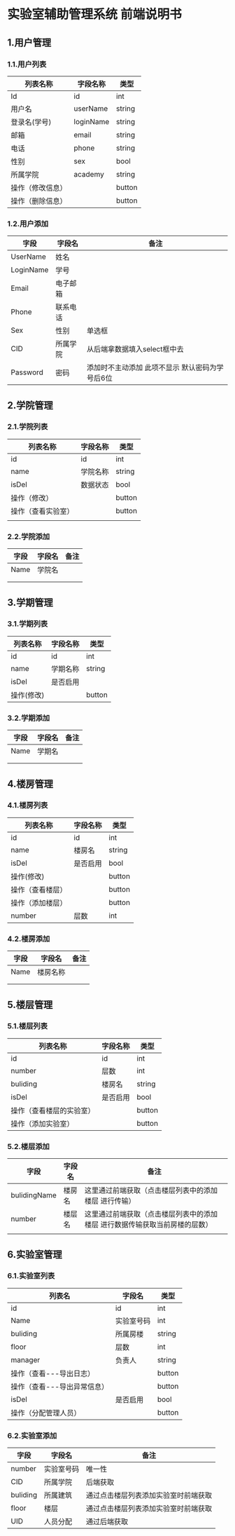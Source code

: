 # 实验室辅助管理系统 前端说明书

## 1.用户管理

### 1.1.用户列表

| 列表名称         | 字段名称  | 类型   |
| ---------------- | --------- | ------ |
| Id               | id        | int    |
| 用户名           | userName  | string |
| 登录名(学号)     | loginName | string |
| 邮箱             | email     | string |
| 电话             | phone     | string |
| 性别             | sex       | bool   |
| 所属学院         | academy   | string |
| 操作（修改信息） |           | button |
| 操作（删除信息） |           | button |

### 1.2.用户添加

| 字段      | 字段名   | 备注                                            |
| --------- | -------- | ----------------------------------------------- |
| UserName  | 姓名     |                                                 |
| LoginName | 学号     |                                                 |
| Email     | 电子邮箱 |                                                 |
| Phone     | 联系电话 |                                                 |
| Sex       | 性别     | 单选框                                          |
| CID       | 所属学院 | 从后端拿数据填入select框中去                    |
| Password  | 密码     | 添加时不主动添加 此项不显示 默认密码为学号后6位 |

## 2.学院管理

### 2.1.学院列表

| 列表名称           | 字段名称 | 类型   |
| ------------------ | -------- | ------ |
| id                 | id       | int    |
| name               | 学院名称 | string |
| isDel              | 数据状态 | bool   |
| 操作（修改）       |          | button |
| 操作（查看实验室） |          | button |
|                    |          |        |

### 2.2.学院添加

| 字段 | 字段名 | 备注 |
| ---- | ------ | ---- |
| Name | 学院名 |      |
|      |        |      |
|      |        |      |

## 3.学期管理

### 3.1.学期列表

| 列表名称   | 字段名称 | 类型   |
| ---------- | -------- | ------ |
| id         | id       | int    |
| name       | 学期名称 | string |
| isDel      | 是否启用 |        |
| 操作(修改) |          | button |

### 3.2.学期添加

| 字段 | 字段名 | 备注 |
| ---- | ------ | ---- |
| Name | 学期名 |      |
|      |        |      |
|      |        |      |



## 4.楼房管理

### 4.1.楼房列表

| 列表名称         | 字段名称 | 类型   |
| ---------------- | -------- | ------ |
| id               | id       | int    |
| name             | 楼房名   | string |
| isDel            | 是否启用 | bool   |
| 操作(修改)       |          | button |
| 操作（查看楼层） |          | button |
| 操作（添加楼层） |          | button |
| number           | 层数     | int    |

### 4.2.楼房添加

| 字段 | 字段名   | 备注 |
| ---- | -------- | ---- |
| Name | 楼房名称 |      |
|      |          |      |
|      |          |      |

## 5.楼层管理

### 5.1.楼层列表

| 列表名称                 | 字段名称 | 类型   |
| ------------------------ | -------- | ------ |
| id                       | id       | int    |
| number                   | 层数     | int    |
| buliding                 | 楼房名   | string |
| isDel                    | 是否启用 | bool   |
| 操作（查看楼层的实验室） |          | button |
| 操作（添加实验室）       |          | button |

### 5.2.楼层添加

| 字段         | 字段名 | 备注                                                         |
| ------------ | ------ | ------------------------------------------------------------ |
| bulidingName | 楼房名 | 这里通过前端获取（点击楼层列表中的添加楼层 进行传输）        |
| number       | 楼层名 | 这里通过前端获取（点击楼层列表中的添加楼层 进行数据传输获取当前房楼的层数） |
|              |        |                                                              |

## 6.实验室管理

### 6.1.实验室列表

| 列表名                      | 字段名     | 类型   |
| --------------------------- | ---------- | ------ |
| id                          | id         | int    |
| Name                        | 实验室号码 | int    |
| buliding                    | 所属房楼   | string |
| floor                       | 层数       | int    |
| manager                     | 负责人     | string |
| 操作（查看---导出日志）     |            | button |
| 操作（查看---导出异常信息） |            | button |
| isDel                       | 是否启用   | bool   |
| 操作（分配管理人员）        |            | button |

### 6.2.实验室添加

| 字段     | 字段名     | 备注                                 |
| -------- | ---------- | ------------------------------------ |
| number   | 实验室号码 | 唯一性                               |
| CID      | 所属学院   | 后端获取                             |
| buliding | 所属建筑   | 通过点击楼层列表添加实验室时前端获取 |
| floor    | 楼层       | 通过点击楼层列表添加实验室时前端获取 |
| UID      | 人员分配   | 通过后端获取                         |
